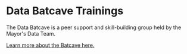 # Data Batcave Trainings
The Data Batcave is a peer support and skill-building group held by the Mayor's Data Team.

[Learn more about the Batcave here.](https://github.com/CityOfLosAngeles/data-team-wiki/wiki/Data-Batcave)
